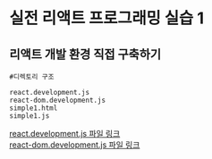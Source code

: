 # 실전 리액트 프로그래밍 실습 1

## 리액트 개발 환경 직접 구축하기

    #디렉토리 구조

    react.development.js
    react-dom.development.js
    simple1.html
    simple1.js

[react.development.js 파일 링크](https://unpkg.com/react@16.14.0/umd/react.development.js)  
[react-dom.development.js 파일 링크](https://unpkg.com/react-dom@16.14.0/umd/react-dom.development.js)
